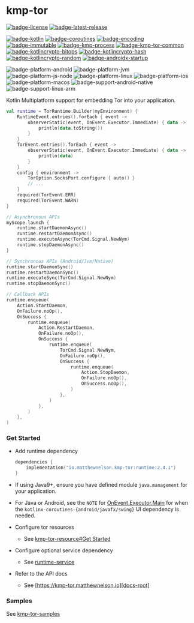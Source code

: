 # kmp-tor
[![badge-license]][url-license]
[![badge-latest-release]][url-latest-release]

[![badge-kotlin]][url-kotlin]
[![badge-coroutines]][url-coroutines]
[![badge-encoding]][url-encoding]
[![badge-immutable]][url-immutable]
[![badge-kmp-process]][url-kmp-process]
[![badge-kmp-tor-common]][url-kmp-tor-common]
[![badge-kotlincrypto-bitops]][url-kotlincrypto-bitops]
[![badge-kotlincrypto-hash]][url-kotlincrypto-hash]
[![badge-kotlincrypto-random]][url-kotlincrypto-random]
[![badge-androidx-startup]][url-androidx-startup]

![badge-platform-android]
![badge-platform-jvm]
![badge-platform-js-node]
![badge-platform-linux]
![badge-platform-ios]
![badge-platform-macos]
![badge-support-android-native]
![badge-support-linux-arm]

Kotlin Multiplatform support for embedding Tor into your application.

```kotlin
val runtime = TorRuntime.Builder(myEnvironment) {
    RuntimeEvent.entries().forEach { event ->
        observerStatic(event, OnEvent.Executor.Immediate) { data ->
            println(data.toString())
        }
    }
    TorEvent.entries().forEach { event ->
        observerStatic(event, OnEvent.Executor.Immediate) { data ->
            println(data)
        }
    }
    config { environment ->
        TorOption.SocksPort.configure { auto() }
        // ...
    }
    required(TorEvent.ERR)
    required(TorEvent.WARN)
}
```

```kotlin
// Asynchronous APIs
myScope.launch {
    runtime.startDaemonAsync()
    runtime.restartDaemonAsync()
    runtime.executeAsync(TorCmd.Signal.NewNym)
    runtime.stopDaemonAsync()
}
```

```kotlin
// Synchronous APIs (Android/Jvm/Native)
runtime.startDaemonSync()
runtime.restartDaemonSync()
runtime.executeSync(TorCmd.Signal.NewNym)
runtime.stopDaemonSync()
```

```kotlin
// Callback APIs
runtime.enqueue(
    Action.StartDaemon,
    OnFailure.noOp(),
    OnSuccess {
        runtime.enqueue(
            Action.RestartDaemon,
            OnFailure.noOp(),
            OnSuccess {
                runtime.enqueue(
                    TorCmd.Signal.NewNym,
                    OnFailure.noOp(),
                    OnSuccess {
                        runtime.enqueue(
                            Action.StopDaemon,
                            OnFailure.noOp(),
                            OnSuccess.noOp(),
                        )  
                    },
                )
            },
        )
    },
)
```

### Get Started

<!-- TAG_VERSION -->

- Add runtime dependency
  ```kotlin
  dependencies {
      implementation("io.matthewnelson.kmp-tor:runtime:2.4.1")
  }
  ```

- If using Java9+, ensure you have defined module `java.management` for your application.

- For Java or Android, see the `NOTE` for [OnEvent.Executor.Main][url-executor-main] for when the 
  `kotlinx-coroutines-{android/javafx/swing}` UI dependency is needed.

- Configure tor resources
    - See [kmp-tor-resource#Get Started][url-kmp-tor-resource-start]

- Configure optional service dependency
    - See [runtime-service][docs-runtime-service]

- Refer to the API docs
    - See [https://kmp-tor.matthewnelson.io][docs-root]

### Samples

See [kmp-tor-samples][url-kmp-tor-samples]

<!-- TAG_VERSION -->
[badge-latest-release]: https://img.shields.io/badge/latest--release-2.4.1-5d2f68.svg?logo=torproject&style=flat&logoColor=5d2f68
[badge-license]: https://img.shields.io/badge/license-Apache%20License%202.0-blue.svg?style=flat

<!-- TAG_DEPENDENCIES -->
[badge-androidx-startup]: https://img.shields.io/badge/androidx.startup-1.1.1-6EDB8D.svg?logo=android
[badge-coroutines]: https://img.shields.io/badge/kotlinx.coroutines-1.10.2-blue.svg?logo=kotlin
[badge-encoding]: https://img.shields.io/badge/encoding-2.5.0--SNAPSHOT-blue.svg?style=flat
[badge-immutable]: https://img.shields.io/badge/immutable-0.3.0--SNAPSHOT-blue.svg?style=flat
[badge-kmp-process]: https://img.shields.io/badge/kmp--process-0.3.2-blue.svg?style=flat
[badge-kmp-tor-common]: https://img.shields.io/badge/kmp--tor--common-2.4.0--SNAPSHOT-blue.svg?style=flat
[badge-kotlin]: https://img.shields.io/badge/kotlin-2.2.20-blue.svg?logo=kotlin
[badge-kotlincrypto-bitops]: https://img.shields.io/badge/kotlincrypto.bitops-0.2.0-blue.svg?style=flat
[badge-kotlincrypto-hash]: https://img.shields.io/badge/kotlincrypto.hash-0.7.0-blue.svg?style=flat
[badge-kotlincrypto-random]: https://img.shields.io/badge/kotlincrypto.random-0.5.1-blue.svg?style=flat

<!-- TAG_PLATFORMS -->
[badge-platform-android]: https://img.shields.io/badge/-android-6EDB8D.svg?style=flat
[badge-platform-jvm]: https://img.shields.io/badge/-jvm-DB413D.svg?style=flat
[badge-platform-js]: https://img.shields.io/badge/-js-F8DB5D.svg?style=flat
[badge-platform-js-node]: https://img.shields.io/badge/-nodejs-68a063.svg?style=flat
[badge-platform-linux]: https://img.shields.io/badge/-linux-2D3F6C.svg?style=flat
[badge-platform-macos]: https://img.shields.io/badge/-macos-111111.svg?style=flat
[badge-platform-ios]: https://img.shields.io/badge/-ios-CDCDCD.svg?style=flat
[badge-platform-tvos]: https://img.shields.io/badge/-tvos-808080.svg?style=flat
[badge-platform-watchos]: https://img.shields.io/badge/-watchos-C0C0C0.svg?style=flat
[badge-platform-wasm]: https://img.shields.io/badge/-wasm-624FE8.svg?style=flat
[badge-platform-windows]: https://img.shields.io/badge/-windows-4D76CD.svg?style=flat
[badge-support-android-native]: https://img.shields.io/badge/support-[AndroidNative]-6EDB8D.svg?style=flat
[badge-support-linux-arm]: https://img.shields.io/badge/support-[LinuxArm]-2D3F6C.svg?style=flat

[docs-root]: https://kmp-tor.matthewnelson.io
[docs-runtime-service]: https://kmp-tor.matthewnelson.io/library/runtime-service/index.html

[url-latest-release]: https://github.com/05nelsonm/kmp-tor/releases/latest
[url-license]: https://www.apache.org/licenses/LICENSE-2.0
[url-androidx-startup]: https://developer.android.com/jetpack/androidx/releases/startup
[url-coroutines]: https://github.com/Kotlin/kotlinx.coroutines
[url-encoding]: https://github.com/05nelsonm/encoding
[url-immutable]: https://github.com/05nelsonm/immutable
[url-kmp-process]: https://github.com/05nelsonm/kmp-process
[url-kmp-tor-common]: https://github.com/05nelsonm/kmp-tor-common
[url-kmp-tor-samples]: https://github.com/05nelsonm/kmp-tor-samples
[url-kmp-tor-resource-start]: https://github.com/05nelsonm/kmp-tor-resource?tab=readme-ov-file#get-started
[url-kotlin]: https://kotlinlang.org
[url-kotlincrypto-bitops]: https://github.com/KotlinCrypto/bitops
[url-kotlincrypto-hash]: https://github.com/KotlinCrypto/hash
[url-kotlincrypto-random]: https://github.com/KotlinCrypto/random
[url-executor-main]: https://kmp-tor.matthewnelson.io/library/runtime-core/io.matthewnelson.kmp.tor.runtime.core/-on-event/-executor/-main/index.html

